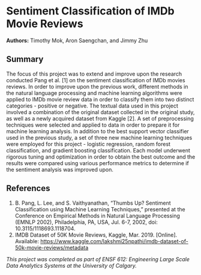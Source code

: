 # Sentiment Classification of IMDb Movie Reviews

**Authors:** Timothy Mok, Aron Saengchan, and Jimmy Zhu

## Summary
The focus of this project was to extend and improve upon the research conducted Pang et al. [1] on the sentiment classification of IMDb movies reviews. In order to improve upon the previous work, different methods in the natural language processing and machine learning algorithms were applied to IMDb movie review data in order to classify them into two distinct categories - positive or negative. The textual data used in this project involved a combination of the original dataset collected in the original study, as well as a newly acquired dataset from Kaggle [2]. A set of preprocessing techniques were selected and applied to data in order to prepare it for machine learning analysis. In addition to the best support vector classifier used in the previous study, a set of three new machine learning techniques were employed for this project - logistic regression, random forest classification, and gradient boosting classification. Each model underwent rigorous tuning and optimization in order to obtain the best outcome and the results were compared using various performance metrics to determine if the sentiment analysis was improved upon. 

## References
1. B. Pang, L. Lee, and S. Vaithyanathan, “Thumbs Up? Sentiment Classification using Machine Learning Techniques,” presented at the Conference on Empirical Methods in Natural Language Processing (EMNLP 2002), Philadelphia, PA, USA, Jul. 6-7, 2002, doi: 10.3115/1118693.1118704.
2. IMDB Dataset of 50K Movie Reviews, Kaggle, Mar. 2019. [Online]. Available: https://www.kaggle.com/lakshmi25npathi/imdb-dataset-of-50k-movie-reviews/metadata

*This project was completed as part of ENSF 612: Engineering Large Scale Data Analytics Systems at the University of Calgary.*
